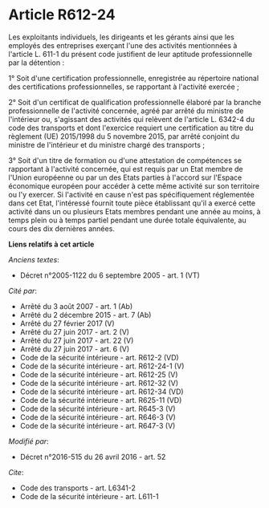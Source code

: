 # Article R612-24

Les exploitants individuels, les dirigeants et les gérants ainsi que les employés des entreprises exerçant l'une des
activités mentionnées à l'article L. 611-1 du présent code justifient de leur aptitude professionnelle par la détention : 

1° Soit d'une certification professionnelle, enregistrée au répertoire national des certifications professionnelles, se
rapportant à l'activité exercée ; 

2° Soit d'un certificat de qualification professionnelle élaboré par la branche professionnelle de l'activité concernée,
agréé par arrêté du ministre de l'intérieur ou, s'agissant des activités qui relèvent de l'article L. 6342-4 du code des
transports et dont l'exercice requiert une certification au titre du règlement (UE) 2015/1998 du 5 novembre 2015, par arrêté
conjoint du ministre de l'intérieur et du ministre chargé des transports ; 

3° Soit d'un titre de formation ou d'une attestation de compétences se rapportant à l'activité concernée, qui est requis par
un Etat membre de l'Union européenne ou par un des Etats parties à l'accord sur l'Espace économique européen pour accéder à
cette même activité sur son territoire ou l'y exercer. Si l'activité en cause n'est pas spécifiquement réglementée dans cet
Etat, l'intéressé fournit toute pièce établissant qu'il a exercé cette activité dans un ou plusieurs Etats membres pendant
une année au moins, à temps plein ou à temps partiel pendant une durée totale équivalente, au cours des dix dernières années.

**Liens relatifs à cet article**

_Anciens textes_:

  - Décret n°2005-1122 du 6 septembre 2005 - art. 1 (VT)

_Cité par_:

  - Arrêté du 3 août 2007 - art. 1 (Ab)
  - Arrêté du 2 décembre 2015 - art. 7 (Ab)
  - Arrêté du 27 février 2017 (V)
  - Arrêté du 27 juin 2017 - art. 2 (V)
  - Arrêté du 27 juin 2017 - art. 22 (V)
  - Arrêté du 27 juin 2017 - art. 6 (V)
  - Code de la sécurité intérieure - art. R612-2 (VD)
  - Code de la sécurité intérieure - art. R612-24-1 (V)
  - Code de la sécurité intérieure - art. R612-25 (V)
  - Code de la sécurité intérieure - art. R612-32 (V)
  - Code de la sécurité intérieure - art. R612-34 (VD)
  - Code de la sécurité intérieure - art. R625-11 (VD)
  - Code de la sécurité intérieure - art. R645-3 (V)
  - Code de la sécurité intérieure - art. R646-3 (V)
  - Code de la sécurité intérieure - art. R647-3 (V)

_Modifié par_:

  - Décret n°2016-515 du 26 avril 2016 - art. 52

_Cite_:

  - Code des transports - art. L6341-2
  - Code de la sécurité intérieure - art. L611-1
